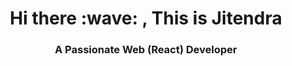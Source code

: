 <h1 align="center">Hi there :wave: , This is Jitendra</h1>

<h3 align="center">A Passionate Web (React) Developer</h3>

